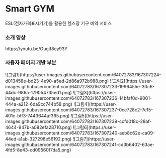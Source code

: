 
<h1>Smart GYM</h1>
ESL(전자가격표시기기)를 활용한 헬스장 기구 예약 서비스 

<h3>소개 영상</h3>
https://youtu.be/Ougif8ey93Y

<h3>사용자 페이지 개발 부분</h3>
![그림1](https://user-images.githubusercontent.com/64072783/167307224-d013458e-bd23-4e90-a5ed-2d86a972b988.png)
![그림2](https://user-images.githubusercontent.com/64072783/167307233-1996455e-30c6-44dc-986a-179054735ed1.png)
![그림3](https://user-images.githubusercontent.com/64072783/167307236-14bfaf0d-9001-444a-a212-6da9cc744b58.png)
![그림4](https://user-images.githubusercontent.com/64072783/167307237-0ce728c2-7e15-401c-bff3-7443644af365.png)
![그림5](https://user-images.githubusercontent.com/64072783/167307239-ccfd018c-28af-4644-947b-a082efa28710.png)
![그림6](https://user-images.githubusercontent.com/64072783/167307240-aeb8c62e-ca09-44ed-a1ab-327298e56192.png)
![그림7](https://user-images.githubusercontent.com/64072783/167307241-cd3b6402-63ae-4fd5-8e43-cd09560f7da5.png)
